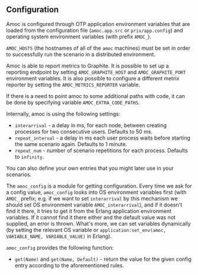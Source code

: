 ## Configuration

Amoc is configured through OTP application environment variables that
are loaded from the configuration file (`amoc.app.src` or `priv/app.config`)
and operating system environment variables (with prefix ``AMOC_``).

`AMOC_HOSTS` (the hostnames of all of the `amoc` machines) must be set in order to successfully
run the scenario in a distributed environment.

Amoc is able to report metrics to Graphite.
It is possible to set up a reporting endpoint by setting `AMOC_GRAPHITE_HOST`
and `AMOC_GRAPHITE_PORT` environment variables.
It is also possible to configure a different metrix reporter by setting
the `AMOC_METRICS_REPORTER` variable.

If there is a need to point amoc to some additional paths with code,
it can be done by specifying variable `AMOC_EXTRA_CODE_PATHS`.

Internally, amoc is using the following settings:

- ``interarrival`` - a delay in ms, for each node, between creating processes
  for two consecutive users. Defaults to 50 ms.
- ``repeat_interval`` - a delay in ms each user process waits
  before starting the same scenario again. Defaults to 1 minute.
- ``repeat_num`` - number of scenario repetitions for each process.
  Defaults to ``infinity``.

You can also define your own entries that you might later use in your
scenarios.

The ``amoc_config`` is a module for getting configuration.
Every time we ask for a config value, ``amoc_config`` looks into OS environment variables first
(with ``AMOC_`` prefix; e.g. if we want to set ``interarrival`` by this mechanism
we should set OS environment variable ``AMOC_interarrival``), and if it doesn't
find it there, it tries to get it from the Erlang application environment variables.
If it cannot find it there either and the default value was not supplied,
an error is thrown.
What's more, we can set variables dynamically (by setting the relevant OS variable or
``application:set_env(amoc, VARIABLE_NAME, VARIABLE_VALUE)`` in Erlang).

``amoc_config`` provides the following function:

- ``get(Name)`` and ``get(Name, Default)`` - return the value for the
  given config entry according to the aforementioned rules.

